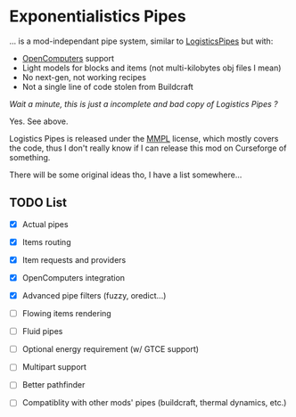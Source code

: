 # Exponentialistics Pipes

... is a mod-independant pipe system, similar to [LogisticsPipes](https://github.com/RS485/LogisticsPipes/tree/dev-mc1122) but with:
 * [OpenComputers](https://oc.cil.li/) support
 * Light models for blocks and items (not multi-kilobytes obj files I mean)
 * No next-gen, not working recipes
 * Not a single line of code stolen from Buildcraft

*Wait a minute, this is just a incomplete and bad copy of Logistics Pipes ?*

Yes. See above.

Logistics Pipes is released under the [MMPL](https://www.mod-buildcraft.com/MMPL-1.0.txt) license,
which mostly covers the code, thus I don't really know if I can release this mod on Curseforge of something.

There will be some original ideas tho, I have a list somewhere...

## TODO List

 * [x] Actual pipes
 * [x] Items routing
 * [x] Item requests and providers
 * [x] OpenComputers integration
 * [x] Advanced pipe filters (fuzzy, oredict...)
 * [ ] Flowing items rendering
 * [ ] Fluid pipes
 * [ ] Optional energy requirement (w/ GTCE support)
 * [ ] Multipart support
 * [ ] Better pathfinder
 * [ ] Compatiblity with other mods' pipes (buildcraft, thermal dynamics, etc.)

